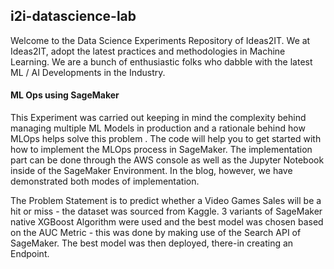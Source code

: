 ## i2i-datascience-lab

Welcome to the Data Science Experiments Repository of Ideas2IT. We at Ideas2IT, adopt the latest practices and methodologies in Machine Learning. We are a bunch of enthusiastic folks who dabble with the latest ML / AI Developments in the Industry.


#### ML Ops using SageMaker

This Experiment was carried out keeping in mind the complexity behind managing multiple ML Models in production and a rationale behind how MLOps helps solve this problem . The code will help you to get started with how to implement the MLOps process in SageMaker. The implementation part  can be done through the AWS console as well as the Jupyter Notebook inside of the SageMaker Environment. In the blog, however, we have demonstrated both modes of implementation.

The Problem Statement is to predict whether a Video Games Sales will be a hit or miss - the dataset was sourced from Kaggle. 3 variants of SageMaker native XGBoost Algorithm were used and the best model was chosen based on the AUC Metric - this was done by making use of the Search API of SageMaker. The best model was then deployed, there-in creating an Endpoint.

